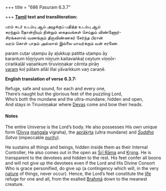 +++
title = "686 Pasuram 6.3.7"

+++
**[Tamil](/definition/tamil#history "show Tamil definitions") text and transliteration:**

பரம் சுடர் உடம்பு ஆய் அழுக்குப் பதித்த உடம்பு ஆய்  
கரந்தும் தோன்றியும் நின்றும் கைதவங்கள் செய்தும் விண்ணோர்-  
சிரங்களால் வணங்கும் திருவிண்ணகர் சேர்ந்த பிரான்  
வரம் கொள் பாதம் அல்லால் இல்லை யாவர்க்கும் வன் சரணே.

param cuṭar uṭampu āy aḻukkup patitta uṭampu āy  
karantum tōṉṟiyum niṉṟum kaitavaṅkaḷ ceytum viṇṇōr-  
ciraṅkaḷāl vaṇaṅkum tiruviṇṇakar cērnta pirāṉ  
[varam](/definition/varam#history "show varam definitions") koḷ pātam allāl illai yāvarkkum vaṉ caraṇē.

**English translation of verse 6.3.7:**

Refuge, safe and sound, for each and every one,  
There’s naught but the glorious feet of the puzzling Lord,  
Who’s both the mundane and the ultra-mundane, hidden and open,  
And stays in Tiruviṇṇakar where [Devas](/definition/deva#vaishnavism "show Devas definitions") come and bow their heads.

#### Notes

The entire Universe is the Lord’s body. He also possesses His own unique form ([Divya](/definition/divya#vaishnavism "show Divya definitions") [maṅgala](/definition/mangala#history "show maṅgala definitions") vigraha), the [aprākṛta](/definition/aprakrita#vaishnavism "show aprākṛta definitions") (ultra mundane) and *[Śuddha](/definition/shuddha#history "show Śuddha definitions") Satva* (impeccable [purity](/definition/purity#history "show purity definitions")).

He sustains all things and beings, hidden inside them as their Internal Controller; He also comes out in the open as [Śrī Rāma](/definition/shrirama#history "show Śrī Rāma definitions") and [Kṛṣṇa](/definition/krishna#vaishnavism "show Kṛṣṇa definitions"). He is transparent to the devotees and hidden to the rest. His feet confer all boons and will not give up the devotees even if the Lord and His Divine Consort Who is grace personified, do give up (a contingency which will, in the very [nature](/definition/nature#history "show nature definitions") of things, never occur). Hence, the Lord’s feet constitute the [life](/definition/life#history "show life definitions") refuge for one and all, from the exalted [Brahmā](/definition/brahma#vaishnavism "show Brahmā definitions") down to the meanest creature.


